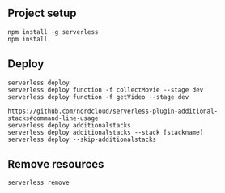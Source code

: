 ## Project setup

```
npm install -g serverless
npm install
```

## Deploy

```
serverless deploy
serverless deploy function -f collectMovie --stage dev
serverless deploy function -f getVideo --stage dev

https://github.com/nordcloud/serverless-plugin-additional-stacks#command-line-usage
serverless deploy additionalstacks
serverless deploy additionalstacks --stack [stackname]
serverless deploy --skip-additionalstacks

```

## Remove resources

```
serverless remove
```
